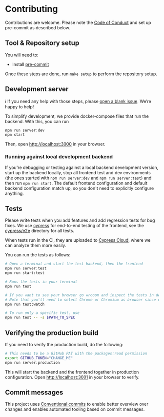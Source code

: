 # Contributing

Contributions are welcome. Please note the [Code of Conduct](CODE_OF_CONDUCT.md) and set up pre-commit as described below.

## Tool & Repository setup

You will need to:

- Install [pre-commit](https://pre-commit.com/)

Once these steps are done, run `make setup` to perform the repository setup.

## Development server

:information_source: If you need any help with those steps, please [open a blank issue](https://github.com/envelope-zero/frontend/issues/new). We’re happy to help!

To simplify development, we provide docker-compose files that run the backend. With this, you can run

```sh
npm run server:dev
npm start
```

Then, open [http://localhost:3000](http://localhost:3000) in your browser.

### Running against local development backend

If you're debugging or testing against a local backend development version, start up the backend locally, stop all frontend test and dev environments (the ones started with `npm run server:dev` and `npm run server:test`) and then run `npm run start`.
The default frontend configuration and default backend configuration match up, so you don't need to explicitly configure anything.

## Tests

Please write tests when you add features and add regression tests for bug fixes. We use [cypress](https://docs.cypress.io) for end-to-end testing of the frontend, see the [cypress/e2e](cypress/e2e/) directory for all tests.

When tests run in the CI, they are uploaded to [Cypress Cloud](https://cloud.cypress.io/projects/uc2vus), where we can analyze them more easily.

You can run the tests as follows:

```sh
# Open a terminal and start the test backend, then the frontend
npm run server:test
npm run start:test

# Runs the tests in your terminal
npm run test

# If you want to see your browser go wrooom and inspect the tests in detail, use this.
# Note that you'll need to select Chrome or Chromium as browser since neither Electron nor Firefox support Month pickers as of now
npm run test:watch

# To run only a specific test, use
npm run test -- -s $PATH_TO_SPEC
```

## Verifying the production build

If you need to verify the production build, do the following:

```sh
# This needs to be a GitHub PAT with the packages:read permission
export GITHUB_TOKEN="CHANGE_ME"
npm run server:production
```

This will start the backend and the frontend together in production configuration.
Open [http://localhost:3001](http://localhost:3001) in your browser to verify.

## Commit messages

This project uses [Conventional commits](https://www.conventionalcommits.org/en/v1.0.0-beta.4/)
to enable better overview over changes and enables automated tooling based on commit messages.
